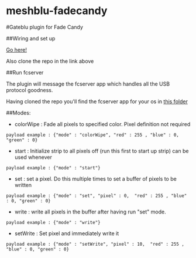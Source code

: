 meshblu-fadecandy
=================

#Gateblu plugin for Fade Candy

##Wiring and set up

[Go here!](https://github.com/scanlime/fadecandy)

Also clone the repo in the link above

##Run fcserver

The plugin will message the fcserver app which handles all the USB protocol goodness.

Having cloned the repo you'll find the fcserver app for your os in [this folder](https://github.com/scanlime/fadecandy/tree/master/bin)


##Modes:


- colorWipe : Fade all pixels to specified color. Pixel definition not required
```
payload example : {"mode" : "colorWipe", "red" : 255 , "blue" : 0, "green" : 0}

```
- start : Initialize strip to all pixels off (run this first to start up strip) can be used whenever
```
payload example : {"mode" : "start"}

```
- set : set a pixel. Do this multiple times to set a buffer of pixels to be written
```
payload example : {"mode" : "set", "pixel" : 0,  "red" : 255 , "blue" : 0, "green" : 0}

```
- write : write all pixels in the buffer after having run "set" mode. 
```
payload example : {"mode" : "write"}

```
- setWrite : Set pixel and immediately write it
```
payload example : {"mode" : "setWrite", "pixel" : 10,  "red" : 255 , "blue" : 0, "green" : 0}

```
